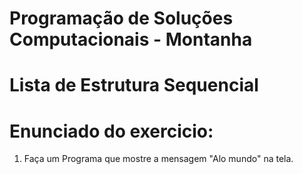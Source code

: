 # Programação de Soluções Computacionais - Montanha


# Lista de Estrutura Sequencial

# Enunciado do exercicio:

1. Faça um Programa que mostre a mensagem "Alo mundo" na tela.
